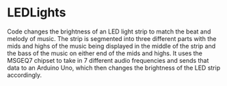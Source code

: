 # LEDLights
Code changes the brightness of an LED light strip to match the beat and melody of music. The strip is segmented into three different parts with the mids and highs of the music being displayed in the middle of the strip and the bass of the music on either end of the mids and highs. It uses the MSGEQ7 chipset to take in 7 different audio frequencies and sends that data to an Arduino Uno, which then changes the brightness of the LED strip accordingly. 
